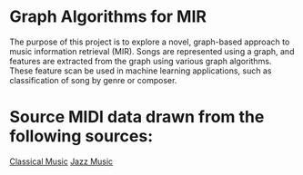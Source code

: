 # Graph Algorithms for MIR

The purpose of this project is to explore a novel, graph-based approach to music
information retrieval (MIR). 
Songs are represented using a graph, and features are extracted from the graph
using various graph algorithms. 
These feature scan be used in machine learning applications, such as 
classification of song by genre or composer.


# Source MIDI data drawn from the following sources:
[Classical Music](http://www.piano-midi.de/)
[Jazz Music](http://bushgrafts.com/)

